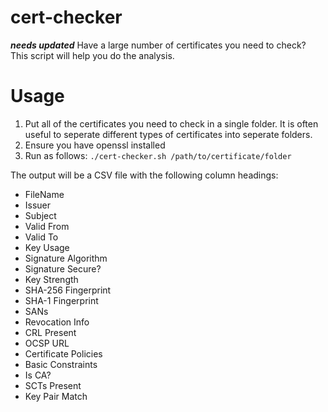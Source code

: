 # cert-checker

***needs updated***
Have a large number of certificates you need to check? This script will help you do the analysis. 

# Usage
1. Put all of the certificates you need to check in a single folder. It is often useful to seperate different types of certificates into seperate folders.
2. Ensure you have openssl installed
3. Run as follows:
```./cert-checker.sh /path/to/certificate/folder```

The output will be a CSV file with the following column headings:
* FileName
* Issuer
* Subject
* Valid From
* Valid To
* Key Usage
* Signature Algorithm
* Signature Secure?
* Key Strength
* SHA-256 Fingerprint
* SHA-1 Fingerprint
* SANs
* Revocation Info
* CRL Present
* OCSP URL
* Certificate Policies
* Basic Constraints
* Is CA?
* SCTs Present
* Key Pair Match
